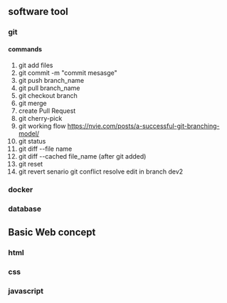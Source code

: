 ## software tool 
### git
#### commands 
1. git add files 
2. git commit -m "commit mesasge"
3. git push branch_name 
4. git pull branch_name 
5. git checkout branch 
6. git merge 
7. create Pull Request 
8. git cherry-pick 
9. git working flow 
https://nvie.com/posts/a-successful-git-branching-model/
10. git status 
11. git diff --file name 
12. git diff --cached file_name (after git added)
14. git reset 
15. git revert 
senario 
git conflict resolve 
edit in branch dev2
### docker 
### database 
## Basic Web concept 
### html 
### css 
### javascript 
